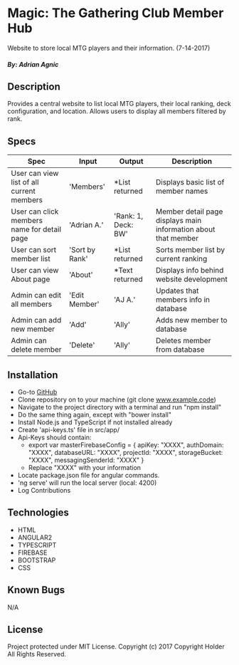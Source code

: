 # Magic: The Gathering Club Member Hub
  Website to store local MTG players and their information. (7-14-2017)
##### By: Adrian Agnic

## Description
  Provides a central website to list local MTG players, their local ranking, deck configuration, and location. Allows users to display all members filtered by rank.

## Specs
Spec | Input | Output | Description
--- | --- | --- | ---
User can view list of all current members | 'Members' | *List returned | Displays basic list of member names
User can click members name for detail page | 'Adrian A.' | 'Rank: 1, Deck: BW' | Member detail page displays main information about that member
User can sort member list | 'Sort by Rank' | *List returned | Sorts member list by current ranking
User can view About page | 'About' | *Text returned | Displays info behind website development
Admin can edit all members | 'Edit Member' | 'AJ A.' | Updates that members info in database
Admin can add new member | 'Add' | 'Ally' | Adds new member to database
Admin can delete member | 'Delete' | 'Ally' | Deletes member from database

## Installation
* Go-to <a href="https://github.com/ajagnic/address-book">GitHub</a>
* Clone repository on to your machine (git clone www.example.code)
* Navigate to the project directory with a terminal and run "npm install"
* Do the same thing again, except with "bower install" 
* Install Node.js and TypeScript if not installed already
* Create 'api-keys.ts' file in src/app/
* Api-Keys should contain: 
  * export var masterFirebaseConfig = { apiKey: "XXXX", authDomain: "XXXX", databaseURL: "XXXX", projectId: "XXXX", storageBucket: "XXXX", messagingSenderId: "XXXX" }
  * Replace "XXXX" with your information
* Locate package.json file for angular commands.
* 'ng serve' will run the local server (local: 4200)
* Log Contributions

## Technologies
* HTML
* ANGULAR2
* TYPESCRIPT
* FIREBASE
* BOOTSTRAP
* CSS

## Known Bugs
  N/A

## License
Project protected under MIT License.
Copyright (c) 2017 Copyright Holder All Rights Reserved.
